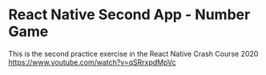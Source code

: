 # React Native Second App - Number Game
This is the second practice exercise in the React Native Crash Course 2020
https://www.youtube.com/watch?v=qSRrxpdMpVc
